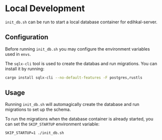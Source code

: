 # Local Development

`init_db.sh` can be run to start a local database container for edihkal-server.

## Configuration

Before running `init_db.sh` you may configure the environment variables used in `envs`.

The `sqlx-cli` tool is used to create the databas and run migrations. You can install it by running:

```sh
cargo install sqlx-cli --no-default-features -F postgres,rustls
```

## Usage

Running `init_db.sh` will automagically create the database and run migrations to set up the schema.

To run the migrations when the database container is already started, you can set the `SKIP_STARTUP` environment variable:

```
SKIP_STARTUP=1 ./init_db.sh
```
